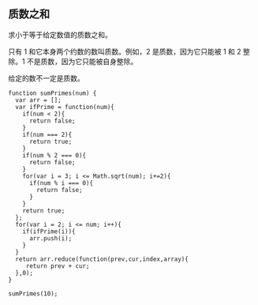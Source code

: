 ## 质数之和
求小于等于给定数值的质数之和。

只有 1 和它本身两个约数的数叫质数。例如，2 是质数，因为它只能被 1 和 2 整除。1 不是质数，因为它只能被自身整除。

给定的数不一定是质数。
```
function sumPrimes(num) {
  var arr = [];
  var ifPrime = function(num){
    if(num < 2){
      return false;
    }
    if(num === 2){
      return true;
    }
    if(num % 2 === 0){
      return false;
    }
    for(var i = 3; i <= Math.sqrt(num); i+=2){
      if(num % i === 0){
        return false;
      }
    }
    return true;
  };
  for(var i = 2; i <= num; i++){
    if(ifPrime(i)){
      arr.push(i);
    }
  }
  return arr.reduce(function(prev,cur,index,array){
     return prev + cur;
  },0);
}

sumPrimes(10);

```